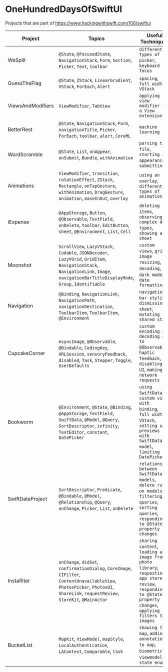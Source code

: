 # OneHundredDaysOfSwiftUI
Projects that are part of https://www.hackingwithswift.com/100/swiftui

| Project | Topics | Useful Techniques |
|---------|--------|-------------------|
| WeSplit  | `@State`, `@FocusedState`, `NavigationStack`, `Form`, `Section`, `Picker`, `Text`, `toolbar` | `different types of picker`, `keyboard focus` |
| GuessTheFlag | `@State`, `ZStack`, `LinearGradient`, `VStack`, `ForEach`, `Alert` | `spacing`, `full width VStack` |
| ViewsAndModifiers | `ViewModifier`, `TabView` | `applying view modifier via a View extension` |
| BetterRest | `@State`, `NavigationStack`, `Form`, `navigationTitle`, `Picker`, `ForEach`, `toolbar`, `alert`, `CoreML` | `machine learning` |
| WordScramble | `@State`, `List`, `onAppear`, `onSubmit`, `Bundle`, `withAnimation`| `parsing txt file`, `starting on appearance`, `submitting`|
| Animations | `ViewModifier`, `transition`, `rotationEffect`, `ZStack`, `Rectangle`, `onTapGesture`, `withAnimation`, `DragGesture`, `animation`, `easeInOut`, `overlay` | `using an overlay`, `different types of animation` |
| iExpense | `@AppStorage`, `Button`, `@Observable`, `TextField`, `onDelete`, `toolbar`, `EditButton`, `sheet`, `@Environment`, `List`, `Cell` | `deleting items`, `observing complex data types`, `showing a sheet` |
| Moonshot | `ScrollView`, `LazyVStack`, `Codable`, `JSONDecoder`, `LazyVGrid`, `GridItem`, `NavigationStack`, `NavigationLink`, `Image`, `navigationBarTitleDisplayMode`, `Group`, `Identifiable` | `custom views`, `grids`, `image resizing`, `decoding`, `dark mode`, `date formatting` |
| Navigation | `@Binding`, `NavigationLink`, `NavigationPath`, `navigationDestination`, `ToolbarItem`, `ToolbarItem`, `@Environment` | `navigation bar styling`, `dismissing sheet`, `mutating shared state`|
| CupcakeCorner | `AsyncImage`, `@Observable`, `@Bindable`, `CodingKey`, `URLSession`, `sensoryFeedback`, `disabled`, `Task`, `Stepper`, `Toggle`, `UserDefaults` | `custom encoding and decoding due to @Observable`, `haptic feedback`, `disabling UI`, `making network requests` |
| Bookworm | `@Environment`, `@State`, `@Binding`, `@AppStorage`, `TextField`, `SwiftData`, `@Model`, `@Query`, `SortDescriptor`, `infinity`, `TextEditor`, `constant`, `DatePicker` | `using SwiftData`, `custom views with binding`, `full width VStack`, `setting up previews with SwiftData model`, `limiting DatePicker` |
| SwiftDateProject | `SortDescriptor`, `Predicate`, `@Bindable`, `@Model`, `@Relationship`, `@Query`, `onChange`, `Picker`, `List`, `onDelete` | `relationship between SwiftData models`, `delete rules on models`, `filtering queries`, `sorting queries`, `responding to @State property changes` |
| Instafilter | `onChange`, `didSet`, `confirmationDialog`, `CoreImage`, `CIFilter`, `ContentUnavailableView`, `PhotosPicker`, `PhotosUI`, `ShareLink`, `requestReview`, `StoreKit`, `@MainActor` | `sharing content`, `loading an image from photo library`, `requesting app store review`, `responding to @State property changes`, `applying filters to images` |
| BucketList | `MapKit`, `ViewModel`, `mapStyle`, `LocalAuthentication`, `LAContext`, `Comparable`, `task` | `showing the map`, `adding annotations to map`, `biometrics`, `viewmodels`, `state enum` |
